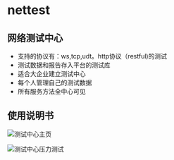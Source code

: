 
# nettest

## 网络测试中心

- 支持的协议有：ws,tcp,udt。http协议（restful)的测试
- 测试数据和报告存入平台的测试库
- 适合大企业建立测试中心
- 每个人管理自己的测试数据
- 所有服务方法全中心可见

## 使用说明书

![测试中心主页](/path/to/img.jpg)

![测试中心压力测试](/path/to/img.jpg)
